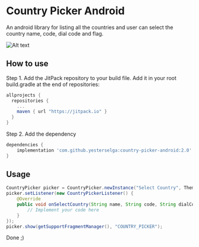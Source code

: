 # Country Picker Android
An android library for listing all the countries and user can select the country name, code, dial code and flag.

![Alt text](https://github.com/yesterselga/country-picker-android/blob/master/screenshot-dark.png "Dark Theme")

## How to use
Step 1. Add the JitPack repository to your build file. Add it in your root build.gradle at the end of repositories:

```gradle
allprojects {
  repositories {
    ...
    maven { url "https://jitpack.io" }
  }
}
```
Step 2. Add the dependency

```gradle
dependencies {
    implementation 'com.github.yesterselga:country-picker-android:2.0'
}
```

## Usage

```java
CountryPicker picker = CountryPicker.newInstance("Select Country", Theme.DARK);  // dialog title and theme
picker.setListener(new CountryPickerListener() {
    @Override
    public void onSelectCountry(String name, String code, String dialCode, int flagDrawableResID) {
        // Implement your code here
    }
});
picker.show(getSupportFragmentManager(), "COUNTRY_PICKER");
```
Done ;)
